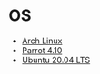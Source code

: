 # OS

- [Arch Linux]()
- [Parrot 4.10]()
- [Ubuntu 20.04 LTS](https://github.com/louiszhenyean/ZyDesk/blob/master/OS/Ubuntu-20-04.md)
